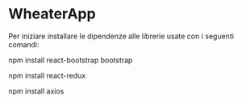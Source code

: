 # WheaterApp

Per iniziare installare le dipendenze alle librerie usate con i seguenti comandi:

npm install react-bootstrap bootstrap

npm install react-redux

npm install axios
